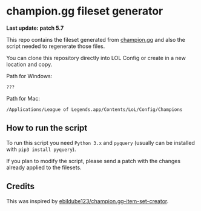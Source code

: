 champion.gg fileset generator
=============================

**Last update: patch 5.7**

This repo contains the fileset generated from [champion.gg](http://champion.gg)
 and also the script needed to regenerate those files.

You can clone this repository directly into LOL Config or create in a new location and
copy.

Path for Windows:

```
???
```

Path for Mac:

```
/Applications/League of Legends.app/Contents/LoL/Config/Champions
```

How to run the script
---------------------

To run this script you need `Python 3.x` and `pyquery` (usually can be installed with `pip3 install pyquery`).

If you plan to modify the script, please send a patch with the changes already applied to the filesets.


Credits
-------

This was inspired by [ebildube123/champion.gg-item-set-creator](https://github.com/ebildude123/champion.gg-item-set-creator).

